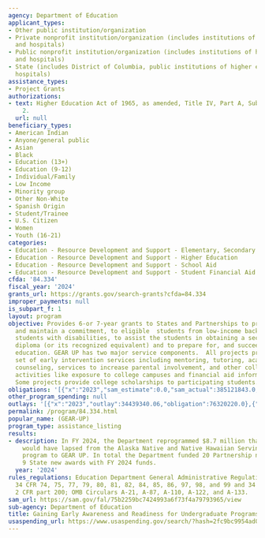 ```yaml
---
agency: Department of Education
applicant_types:
- Other public institution/organization
- Private nonprofit institution/organization (includes institutions of higher education
  and hospitals)
- Public nonprofit institution/organization (includes institutions of higher education
  and hospitals)
- State (includes District of Columbia, public institutions of higher education and
  hospitals)
assistance_types:
- Project Grants
authorizations:
- text: Higher Education Act of 1965, as amended, Title IV, Part A, Subpart 2, Chapter
    2.
  url: null
beneficiary_types:
- American Indian
- Anyone/general public
- Asian
- Black
- Education (13+)
- Education (9-12)
- Individual/Family
- Low Income
- Minority group
- Other Non-White
- Spanish Origin
- Student/Trainee
- U.S. Citizen
- Women
- Youth (16-21)
categories:
- Education - Resource Development and Support - Elementary, Secondary Education
- Education - Resource Development and Support - Higher Education
- Education - Resource Development and Support - School Aid
- Education - Resource Development and Support - Student Financial Aid
cfda: '84.334'
fiscal_year: '2024'
grants_url: https://grants.gov/search-grants?cfda=84.334
improper_payments: null
is_subpart_f: 1
layout: program
objective: Provides 6-or 7-year grants to States and Partnerships to provide support,
  and maintain a commitment, to eligible  students from low-income backgrounds, including
  students with disabilities, to assist the students in obtaining a secondary school
  diploma (or its recognized equivalent) and to prepare for, and succeed in, postsecondary
  education. GEAR UP has two major service components.  All projects provide a comprehensive
  set of early intervention services including mentoring, tutoring, academic and career
  counseling, services to increase parental involvement, and other college preparation
  activities like exposure to college campuses and financial aid information and assistance.
  Some projects provide college scholarships to participating students.
obligations: '[{"x":"2023","sam_estimate":0.0,"sam_actual":385121843.0,"usa_spending_actual":316110874.18},{"x":"2024","sam_estimate":0.0,"sam_actual":395396439.0,"usa_spending_actual":359040378.47},{"x":"2025","sam_estimate":0.0,"sam_actual":388000000.0,"usa_spending_actual":18304815.86}]'
other_program_spending: null
outlays: '[{"x":"2023","outlay":34439340.06,"obligation":76320220.0},{"x":"2024","outlay":16680296.2,"obligation":89544779.0},{"x":"2025","outlay":2884051.52,"obligation":22363596.0}]'
permalink: /program/84.334.html
popular_name: (GEAR-UP)
program_type: assistance_listing
results:
- description: In FY 2024, the Department reprogrammed $8.7 million that otherwise
    would have lapsed from the Alaska Native and Native Hawaiian Serving Institutions
    program to GEAR UP. In total the Department funded 20 Partnership new awards and
    9 State new awards with FY 2024 funds.
  year: '2024'
rules_regulations: Education Department General Administrative Regulations, EDGAR;
  34 CFR 74, 75, 77, 79, 80, 81, 82, 84, 85, 86, 97, 98, and 99 and 34 CFR Part 694;
  2 CFR part 200; OMB Circulars A-21, A-87, A-110, A-122, and A-133.
sam_url: https://sam.gov/fal/75b2259bc7424993a6f73f4a79793965/view
sub-agency: Department of Education
title: Gaining Early Awareness and Readiness for Undergraduate Programs
usaspending_url: https://www.usaspending.gov/search/?hash=2fc9bc9954ad0c01b3133f3f1269de33
---
```

